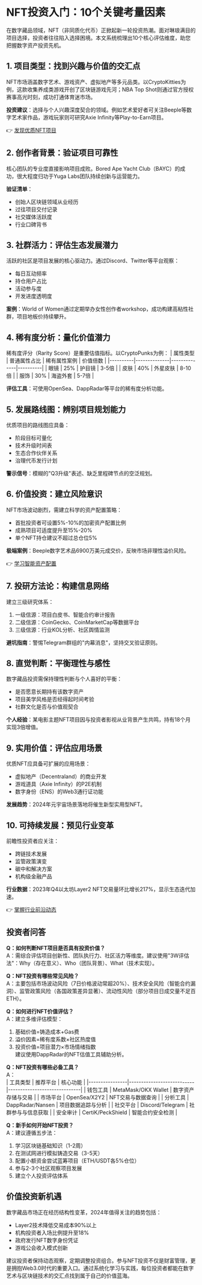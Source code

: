 # NFT投资入门：10个关键考量因素

在数字藏品领域，NFT（非同质化代币）正掀起新一轮投资热潮。面对琳琅满目的项目选择，投资者往往陷入选择困境。本文系统梳理出10个核心评估维度，助您把握数字资产投资先机。

## 1. 项目类型：找到兴趣与价值的交汇点
NFT市场涵盖数字艺术、游戏资产、虚拟地产等多元品类。以CryptoKitties为例，这款收集养成类游戏开创了区块链游戏先河；NBA Top Shot则通过官方授权赛事高光时刻，成功打通体育迷市场。

**投资建议**：选择与个人兴趣深度契合的领域。例如艺术爱好者可关注Beeple等数字艺术家作品，游戏玩家则可研究Axie Infinity等Play-to-Earn项目。

👉 [发现优质NFT项目](https://bit.ly/okx_welcome)

## 2. 创作者背景：验证项目可靠性
核心团队的专业度直接影响项目成败。Bored Ape Yacht Club（BAYC）的成功，很大程度归功于Yuga Labs团队持续创新与运营能力。

**验证清单**：
- 创始人区块链领域从业经历
- 过往项目交付记录
- 社交媒体活跃度
- 行业口碑背书

## 3. 社群活力：评估生态发展潜力
活跃的社区是项目发展的核心驱动力。通过Discord、Twitter等平台观察：
- 每日互动频率
- 持仓用户占比
- 活动参与度
- 开发进度透明度

**案例**：World of Women通过定期举办女性创作者workshop，成功构建高粘性社群，项目地板价持续攀升。

## 4. 稀有度分析：量化价值潜力
稀有度评分（Rarity Score）是重要估值指标。以CryptoPunks为例：
| 属性类型 | 普通属性占比 | 稀有属性案例 | 价值倍数 |
|----------|--------------|--------------|----------|
| 眼镜     | 25%          | 护目镜       | 3-5倍    |
| 皮肤     | 40%          | 外星皮肤     | 8-10倍   |
| 服饰     | 30%          | 海盗外套     | 5-7倍    |

**评估工具**：可使用OpenSea、DappRadar等平台的稀有度分析功能。

## 5. 发展路线图：辨别项目规划能力
优质项目的路线图应具备：
- 阶段目标可量化
- 技术升级时间表
- 生态合作伙伴关系
- 治理代币发行计划

**警示信号**：模糊的"Q3升级"表述、缺乏里程碑节点的空泛规划。

## 6. 价值投资：建立风险意识
NFT市场波动剧烈，需建立科学的资产配置策略：
- 首批投资者可设置5%-10%的加密资产配置比例
- 成熟项目可适度提升至15%-20%
- 单个NFT持仓建议不超过总仓位5%

**极端案例**：Beeple数字艺术品6900万美元成交价，反映市场非理性溢价风险。

👉 [学习智能资产配置](https://bit.ly/okx_welcome)

## 7. 投研方法论：构建信息网络
建立三级研究体系：
1. 一级信源：项目白皮书、智能合约审计报告
2. 二级信源：CoinGecko、CoinMarketCap等数据平台
3. 三级信源：行业KOL分析、社区舆情监测

**避坑指南**：警惕Telegram群组的"内幕消息"，坚持交叉验证原则。

## 8. 直觉判断：平衡理性与感性
数字藏品投资需保持理性判断与个人喜好的平衡：
- 是否愿意长期持有该数字资产
- 项目美学风格是否经得起时间考验
- 社群文化是否与价值观契合

**个人经验**：某电影主题NFT项目因与投资者影视从业背景产生共鸣，持有18个月实现3倍增值。

## 9. 实用价值：评估应用场景
优质NFT应具备可扩展的应用场景：
- 虚拟地产（Decentraland）的商业开发
- 游戏道具（Axie Infinity）的P2E机制
- 数字身份（ENS）的Web3通行证功能

**发展趋势**：2024年元宇宙场景落地将催生新型实用型NFT。

## 10. 可持续发展：预见行业变革
前瞻性投资者应关注：
- 跨链技术发展
- 监管政策演变
- 碳中和解决方案
- 机构级金融产品

**行业数据**：2023年Q4以太坊Layer2 NFT交易量环比增长217%，显示生态迭代加速。

👉 [掌握行业前沿动态](https://bit.ly/okx_welcome)

## 投资者问答

**Q：如何判断NFT项目是否具有投资价值？**  
A：需综合评估项目创新性、团队执行力、社区活力等维度。建议使用"3W评估法"：Why（存在意义）、Who（团队背景）、What（技术实现）。

**Q：NFT投资有哪些常见风险？**  
A：主要包括市场波动风险（7日价格波动常超20%）、技术安全风险（智能合约漏洞）、监管政策风险（各国政策差异显著）、流动性风险（部分项目日成交量不足百ETH）。

**Q：如何进行NFT价值评估？**  
A：建立多维评估模型：  
1. 基础价值=铸造成本+Gas费  
2. 溢价因素=稀有度系数×社区热度值  
3. 投资价值=项目潜力×市场情绪指数  
建议使用DappRadar的NFT估值工具辅助分析。

**Q：NFT投资有哪些必备工具？**  
A：  
| 工具类型       | 推荐平台                  | 核心功能                     |
|----------------|---------------------------|------------------------------|
| 钱包工具       | MetaMask/OKX Wallet       | 数字资产存储与交易           |
| 市场平台       | OpenSea/X2Y2              | NFT交易与数据查询            |
| 分析工具       | DappRadar/Nansen          | 项目数据追踪与分析           |
| 社交平台       | Discord/Telegram          | 社群参与与信息获取           |
| 安全审计       | CertiK/PeckShield         | 智能合约安全检测             |

**Q：新手如何开始NFT投资？**  
A：建议遵循五步法：  
1. 学习区块链基础知识（1-2周）  
2. 在测试网进行模拟铸造交易（3-5天）  
3. 配置小额资金尝试蓝筹项目（ETH/USDT各5%仓位）  
4. 参与2-3个社区观察项目发展  
5. 建立个人投资评估体系

## 价值投资新机遇

数字藏品市场正在经历结构性变革，2024年值得关注的趋势包括：
- Layer2技术降低交易成本90%以上
- 机构投资者入场比例提升至18%
- 政府发行NFT数字身份凭证
- 游戏公会收入模式创新

建议投资者保持动态观察，定期调整投资组合。参与NFT投资不仅是财富管理，更是拥抱Web3.0时代的重要入口。通过系统化学习与实践，每位投资者都能在数字艺术与区块链技术的交汇点找到属于自己的价值蓝海。
